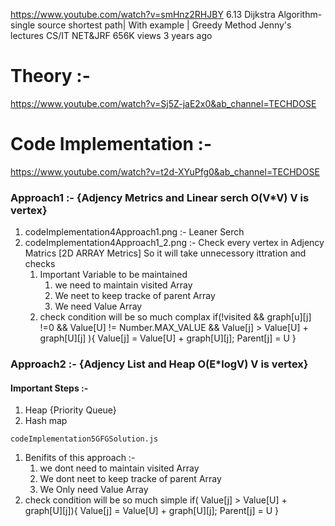https://www.youtube.com/watch?v=smHnz2RHJBY
6.13 Dijkstra Algorithm- single source shortest path| With example | Greedy Method
Jenny's lectures CS/IT NET&JRF
656K views
3 years ago

# Theory :- 
https://www.youtube.com/watch?v=Sj5Z-jaE2x0&ab_channel=TECHDOSE

# Code Implementation :- 
https://www.youtube.com/watch?v=t2d-XYuPfg0&ab_channel=TECHDOSE

### Approach1 :- {Adjency Metrics and  Linear serch O(V*V) V is vertex}
1. codeImplementation4Approach1.png :- Leaner Serch 
2. codeImplementation4Approach1_2.png :- Check every vertex in Adjency Matrics [2D ARRAY Metrics] So it will take unnecessory ittration and checks 
   1. Important Variable to be maintained 
      1. we  need to maintain visited Array
      2. We  neet to keep tracke of parent Array
      3. We  need Value Array 
   2. check condition will be so much complax 
   if(!visited && 
   graph[u][j] !=0 && 
   Value[U] != Number.MAX_VALUE && 
   Value[j] > Value[U] + graph[U][j]
   ){
      Value[j] = Value[U] + graph[U][j];
      Parent[j] = U
   }
### Approach2 :- {Adjency List and  Heap O(E*logV) V is vertex}
   #### Important Steps :-
   1. Heap {Priority Queue}
   2. Hash map

    codeImplementation5GFGSolution.js 

   1. Benifits of this approach :-
      1. we dont need to maintain visited Array
      2. We dont neet to keep tracke of parent Array
      3. We Only need Value Array 
   2. check condition will be so much simple 
   if( Value[j] > Value[U] + graph[U][j]){
      Value[j] = Value[U] + graph[U][j];
      Parent[j] = U
   }


